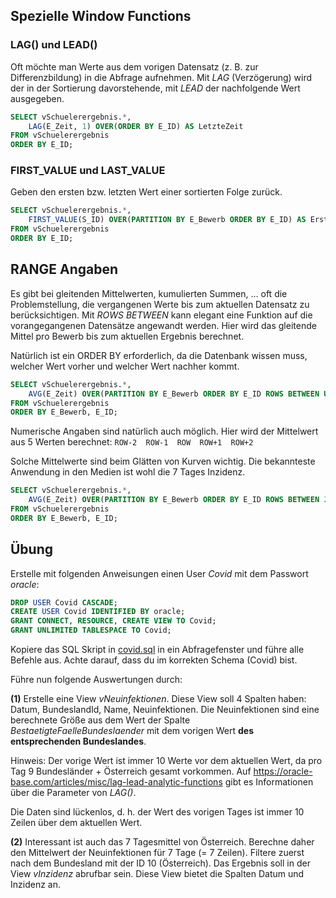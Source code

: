 ## Spezielle Window Functions

### LAG() und LEAD()

Oft möchte man Werte aus dem vorigen Datensatz (z. B. zur Differenzbildung) in die Abfrage
aufnehmen. Mit *LAG* (Verzögerung) wird der in der Sortierung davorstehende, mit *LEAD* der nachfolgende
Wert ausgegeben.

```sql
SELECT vSchuelerergebnis.*,
    LAG(E_Zeit, 1) OVER(ORDER BY E_ID) AS LetzteZeit
FROM vSchuelerergebnis
ORDER BY E_ID;
```

### FIRST_VALUE und LAST_VALUE

Geben den ersten bzw. letzten Wert einer sortierten Folge zurück.

```sql
SELECT vSchuelerergebnis.*,
    FIRST_VALUE(S_ID) OVER(PARTITION BY E_Bewerb ORDER BY E_ID) AS ErsterSchueler
FROM vSchuelerergebnis
ORDER BY E_ID;
```

## RANGE Angaben

Es gibt bei gleitenden Mittelwerten, kumulierten Summen, ... oft die Problemstellung, die
vergangenen Werte bis zum aktuellen Datensatz zu berücksichtigen. Mit *ROWS BETWEEN* kann elegant
eine Funktion auf die vorangegangenen Datensätze angewandt werden. Hier wird das gleitende
Mittel pro Bewerb bis zum aktuellen Ergebnis berechnet.

Natürlich ist ein ORDER BY erforderlich, da die Datenbank wissen muss, welcher Wert vorher und
welcher Wert nachher kommt.

```sql
SELECT vSchuelerergebnis.*,
    AVG(E_Zeit) OVER(PARTITION BY E_Bewerb ORDER BY E_ID ROWS BETWEEN UNBOUNDED PRECEDING AND CURRENT ROW) AS Average
FROM vSchuelerergebnis
ORDER BY E_Bewerb, E_ID;
```

Numerische Angaben sind natürlich auch möglich. Hier wird der Mittelwert aus 5 Werten berechnet:
`ROW-2  ROW-1  ROW  ROW+1  ROW+2`

Solche Mittelwerte sind beim Glätten von Kurven wichtig. Die bekannteste Anwendung in den Medien
ist wohl die 7 Tages Inzidenz.

```sql
SELECT vSchuelerergebnis.*,
    AVG(E_Zeit) OVER(PARTITION BY E_Bewerb ORDER BY E_ID ROWS BETWEEN 2 PRECEDING AND 2 FOLLOWING) AS Average
FROM vSchuelerergebnis
ORDER BY E_Bewerb, E_ID;
```

## Übung

Erstelle mit folgenden Anweisungen einen User *Covid* mit dem Passwort *oracle*:

```sql
DROP USER Covid CASCADE;
CREATE USER Covid IDENTIFIED BY oracle;
GRANT CONNECT, RESOURCE, CREATE VIEW TO Covid;
GRANT UNLIMITED TABLESPACE TO Covid;
```

Kopiere das SQL Skript in [covid.sql](covid.sql) in ein Abfragefenster und führe alle
Befehle aus. Achte darauf, dass du im korrekten Schema (Covid) bist.

Führe nun folgende Auswertungen durch:

**(1)** Erstelle eine View *vNeuinfektionen*. Diese View soll 4 Spalten haben: Datum, BundeslandId,
Name, Neuinfektionen. Die Neuinfektionen sind eine berechnete Größe aus dem Wert der Spalte
*BestaetigteFaelleBundeslaender* mit dem vorigen Wert **des entsprechenden Bundeslandes**.

Hinweis: Der vorige Wert ist immer 10 Werte vor dem aktuellen Wert, da pro Tag 9 Bundesländer +
Österreich gesamt vorkommen. Auf https://oracle-base.com/articles/misc/lag-lead-analytic-functions
gibt es Informationen über die Parameter von *LAG()*.

Die Daten sind lückenlos, d. h. der Wert des vorigen Tages ist immer 10 Zeilen über dem aktuellen
Wert.

**(2)** Interessant ist auch das 7 Tagesmittel von Österreich. Berechne daher den Mittelwert
der Neuinfektionen für 7 Tage (= 7 Zeilen). Filtere zuerst nach dem Bundesland mit der ID 10
(Österreich). Das Ergebnis soll in der View *vInzidenz* abrufbar sein. Diese View bietet die
Spalten Datum und Inzidenz an.
